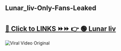 
 ## Lunar_liv-Only-Fans-Leaked

# <h2><a href="https://clipsfans.com/Lunar_liv&ref=git">🔗 Click to LINKS ⏩⏩ 👉 🟢 Lunar liv </a></h2>

<a href="https://clipsfans.com/Lunar_liv&ref=git" rel="nofollow" data-target="animated-image.originalLink"><img src="https://i.ibb.co.com/xMMVF88/686577567.gif" alt="Viral Video Original" style="max-width: 100%; display: inline-block;" data-target="animated-image.originalImage"></a>
